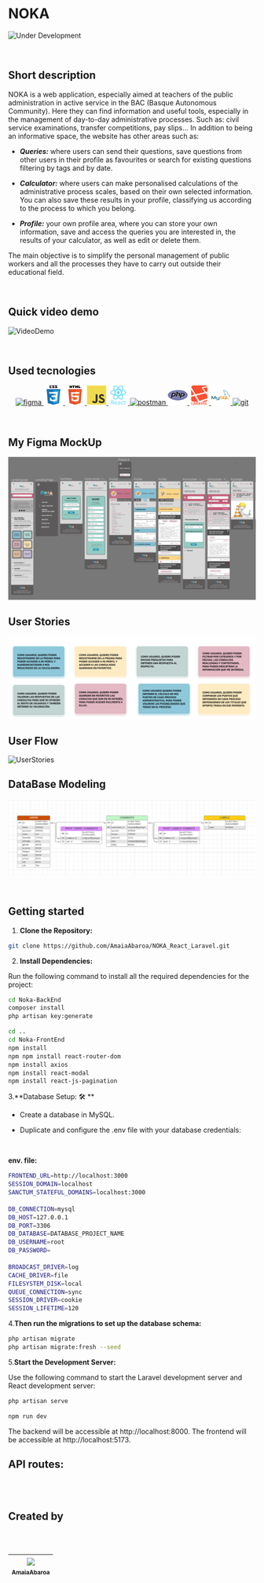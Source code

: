 # NOKA

![Under Development](https://img.shields.io/badge/status-under%20development-blue)

<br>

## Short description

NOKA is a web application, especially aimed at teachers of the public administration in active service in the BAC (Basque Autonomous Community).
Here they can find information and useful tools, especially in the management of day-to-day administrative processes. Such as: civil service examinations, transfer competitions, pay slips...
In addition to being an informative space, the website has other areas such as:

- ***Queries:*** where users can send their questions, save questions from other users in their profile as favourites or search for existing questions filtering by tags and by date.

- ***Calculator:*** where users can make personalised calculations of the administrative process scales, based on their own selected information. You can also save these results in your profile, classifying us according to the process to which you belong. 

- ***Profile:*** your own profile area, where you can store your own information, save and access the queries you are interested in, the results of your calculator, as well as edit or delete them. 

The main objective is to simplify the personal management of public workers and all the processes they have to carry out outside their educational field. 

<br>

## Quick video demo
![VideoDemo](/Noka-FrontEnd/src/assets/img/)

<br>

## Used tecnologies

<p align="center"> 
<a href="https://www.figma.com/" target="_blank" rel="noreferrer"> <img src="https://www.vectorlogo.zone/logos/figma/figma-icon.svg" alt="figma" width="40" height="40"/> </a> 
<a href="https://www.w3schools.com/css/" target="_blank" rel="noreferrer"> <img src="https://raw.githubusercontent.com/devicons/devicon/master/icons/css3/css3-original-wordmark.svg" alt="css3" width="40" height="40"/> </a> 
<a href="https://www.w3.org/html/" target="_blank" rel="noreferrer"> <img src="https://raw.githubusercontent.com/devicons/devicon/master/icons/html5/html5-original-wordmark.svg" alt="html5" width="40" height="40"/> </a> 
<a href="https://developer.mozilla.org/en-US/docs/Web/JavaScript" target="_blank" rel="noreferrer"> <img src="https://raw.githubusercontent.com/devicons/devicon/master/icons/javascript/javascript-original.svg" alt="javascript" width="40" height="40"/> </a> 
<a href="https://reactjs.org/" target="_blank" rel="noreferrer"> <img src="https://raw.githubusercontent.com/devicons/devicon/master/icons/react/react-original-wordmark.svg" alt="react" width="40" height="40"/> </a> 
<a href="https://postman.com" target="_blank" rel="noreferrer"> <img src="https://www.vectorlogo.zone/logos/getpostman/getpostman-icon.svg" alt="postman" width="40" height="40"/> </a> 
<a href="https://www.php.net" target="_blank" rel="noreferrer"> <img src="https://raw.githubusercontent.com/devicons/devicon/master/icons/php/php-original.svg" alt="php" width="40" height="40"/> </a> 
<a href="https://laravel.com/" target="_blank" rel="noreferrer"> <img src="https://raw.githubusercontent.com/devicons/devicon/master/icons/laravel/laravel-plain-wordmark.svg" alt="laravel" width="40" height="40"/> </a> 
<a href="https://www.mysql.com/" target="_blank" rel="noreferrer"> <img src="https://raw.githubusercontent.com/devicons/devicon/master/icons/mysql/mysql-original-wordmark.svg" alt="mysql" width="40" height="40"/> </a>
<a href="https://git-scm.com/" target="_blank" rel="noreferrer"> <img src="https://www.vectorlogo.zone/logos/git-scm/git-scm-icon.svg" alt="git" width="40" height="40"/> </a> 
</p>

<br>

## My Figma MockUp 
![Figma](/Noka-FrontEnd/src/assets/img/MockUpNoka_Figma.PNG)


## User Stories
![UserStories](/Noka-FrontEnd/src/assets/img/HistoriasUsuario_NOKA.png)


## User Flow
![UserStories](/Noka-FrontEnd/src/assets/img/)

## DataBase Modeling
![DBModeling](/Noka-FrontEnd/src/assets/img/ModeladoDatos_DrawIO.PNG)

<br>

## Getting started


1. **Clone the Repository:**

```bash
git clone https://github.com/AmaiaAbaroa/NOKA_React_Laravel.git
```
 
2. **Install Dependencies:**

Run the following command to install all the required dependencies for the project:

```bash
cd Noka-BackEnd
composer install
php artisan key:generate
```
```bash
cd ..
cd Noka-FrontEnd
npm install
npm npm install react-router-dom
npm install axios
npm install react-modal
npm install react-js-pagination
```
3.**Database Setup: 🛠️ **

- Create a database in MySQL. 

- Duplicate and configure the .env file with your database credentials:

<br>

**env. file:**

```bash
FRONTEND_URL=http://localhost:3000
SESSION_DOMAIN=localhost
SANCTUM_STATEFUL_DOMAINS=localhost:3000

DB_CONNECTION=mysql
DB_HOST=127.0.0.1
DB_PORT=3306
DB_DATABASE=DATABASE_PROJECT_NAME
DB_USERNAME=root
DB_PASSWORD=

BROADCAST_DRIVER=log
CACHE_DRIVER=file
FILESYSTEM_DISK=local
QUEUE_CONNECTION=sync
SESSION_DRIVER=cookie
SESSION_LIFETIME=120
```
4.**Then run the migrations to set up the database schema:**

```bash
php artisan migrate
php artisan migrate:fresh --seed
```

5.**Start the Development Server:**

Use the following command to start the Laravel development server and React development server:

```bash
php artisan serve
```
```bash
npm run dev
```
The backend will be accessible at http://localhost:8000.
The frontend will be accessible at http://localhost:5173.

## API routes:




<br>
<br>

## Created by

<br>
<br>

|[<img src="https://avatars.githubusercontent.com/AmaiaAbaroa" width=115 align="center" ><br><sub>AmaiaAbaroa</sub>](https://github.com/AmaiaAbaroa) 
| :---: |


